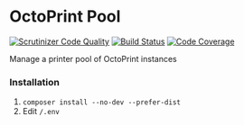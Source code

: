# OctoPrint Pool

[![Scrutinizer Code Quality](https://scrutinizer-ci.com/g/battis/OctoPrint-Pool/badges/quality-score.png?b=master)](https://scrutinizer-ci.com/g/battis/OctoPrint-Pool/?branch=master)
[![Build Status](https://scrutinizer-ci.com/g/battis/OctoPrint-Pool/badges/build.png?b=master)](https://scrutinizer-ci.com/g/battis/OctoPrint-Pool/build-status/master)
[![Code Coverage](https://scrutinizer-ci.com/g/battis/OctoPrint-Pool/badges/coverage.png?b=master)](https://scrutinizer-ci.com/g/battis/OctoPrint-Pool/?branch=master)

Manage a printer pool of OctoPrint instances

### Installation

  1. `composer install --no-dev --prefer-dist`
  2. Edit `/.env`
